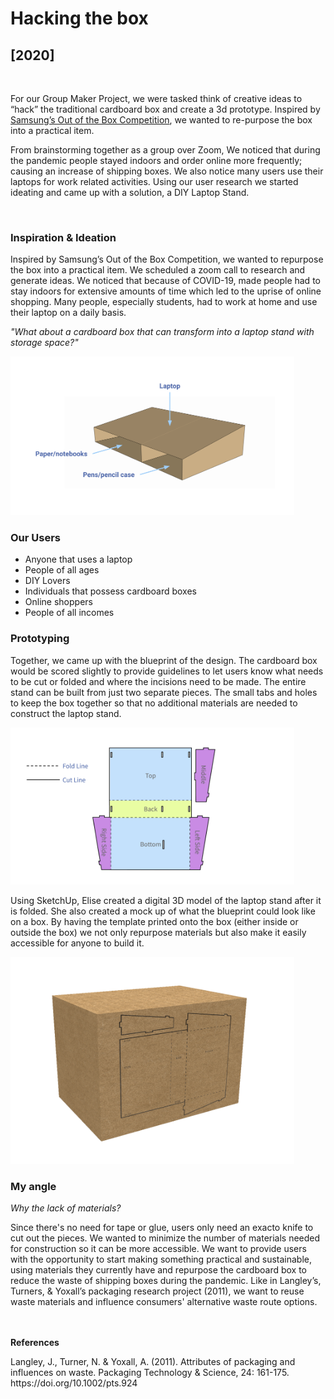 # Hacking the box
<h2>[2020]</h2>

<br/>
<p>
For our Group Maker Project, we were tasked think of creative ideas to “hack” the traditional cardboard box and create a 3d prototype. Inspired by <a href="https://www.dezeen.com/outofthebox/#:~:text=The%20Dezeen%20x%20Samsung%20Out,with%20prize%20money%20totalling%20%2420%2C000." target="_blank">Samsung’s Out of the Box Competition</a>, we wanted to re-purpose the box into a practical item. 

From brainstorming together as a group over Zoom, We noticed that during the pandemic people stayed indoors and order online more frequently; causing an increase of shipping boxes. We also notice many users use their laptops for work related activities. Using our user research we started ideating and came up with a solution, a DIY Laptop Stand. 
</p>
<br/>

<h3>Inspiration & Ideation</h3>
<p>Inspired by Samsung’s Out of the Box Competition, we wanted to repurpose the box into a practical item. We scheduled a zoom call to research and generate ideas. We noticed that because of COVID-19, made people had to stay indoors for extensive amounts of time which led to the uprise of online shopping. Many people, especially students, had to work at home and use their laptop on a daily basis.</p>

<i>"What about a cardboard box that can transform into a laptop stand with storage space?"</i>

<img src="img/LaptopStand.png" alt="cardboard laptop stand" style="width:90%">

<h3>Our Users</h3>
<p>

* Anyone that uses a laptop
* People of all ages
* DIY Lovers​
* Individuals that possess cardboard boxes
* Online shoppers
* People of all incomes
</p>

<h3>Prototyping</h3>
<p>Together, we came up with the blueprint of the design. The cardboard box would be scored slightly to provide guidelines to let users know what needs to be cut or folded and where the incisions need to be made. The entire stand can be built from just two separate pieces. The small tabs and holes to keep the box together so that no additional materials are needed to construct the laptop stand.</p>

<img src="img/LaptopStandBlueprint.png" alt="blueprint of prototype" style="width:90%">

<p>Using SketchUp, Elise created a digital 3D model of the laptop stand after it is folded. She also created a mock up of what the blueprint could look like on a box. By having the template printed onto the box (either inside or outside the box) we not only repurpose materials but also make it easily accessible for anyone to build it.</p>

<img src="img/blueprint on box.png" alt="blueprint on cardboard box" style="width:90%">


<h3>My angle</h3>

<p>​<i>Why the lack of materials?​</i>

Since there's no need for tape or glue, users only need an exacto knife to cut out the pieces. We wanted to minimize the number of materials needed for construction so it can be more accessible. We want to provide users with the opportunity to start making something practical and sustainable, using materials they currently have and repurpose the cardboard box to reduce the waste of shipping boxes during the pandemic. Like in Langley’s, Turners, & Yoxall’s packaging research project (2011), we want to reuse waste materials and influence consumers' alternative waste route options.</p> 

<br></br>
<strong>References</strong>

<p>Langley, J., Turner, N. & Yoxall, A. (2011). Attributes of packaging and influences on waste. Packaging Technology & Science, 24: 161-175. https://doi.org/10.1002/pts.924</p>
<br></br>
